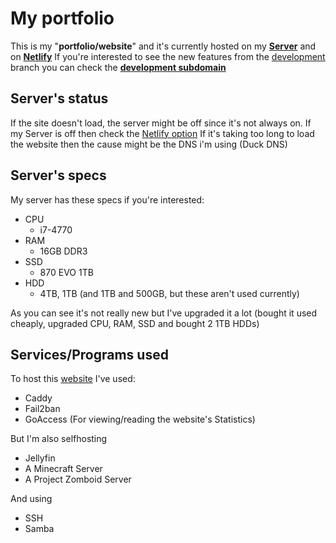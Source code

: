 # My portfolio

This is my "**portfolio/website**" and it's currently hosted on my [**Server**](https://nicolanapa.duckdns.org) and on [**Netlify**](https://nicolanapa.netlify.app)
If you're interested to see the new features from the [development](https://github.com/nicolanapa/portfolio/tree/development) branch you can check the
[**development subdomain**](https://development.nicolanapa.duckdns.org/)

## Server's status

If the site doesn't load, the server might be off since it's not always on.
If my Server is off then check the [Netlify option](https://nicolanapa.netlify.app)
If it's taking too long to load the website then the cause might be the DNS i'm using (Duck DNS)

## Server's specs

My server has these specs if you're interested:

-   CPU
    -   i7-4770
-   RAM
    -   16GB DDR3
-   SSD
    -   870 EVO 1TB
-   HDD
    -   4TB, 1TB (and 1TB and 500GB, but these aren't used currently)

As you can see it's not really new but I've upgraded it a lot (bought it used cheaply, upgraded CPU, RAM, SSD and bought 2 1TB HDDs)

## Services/Programs used

To host this [website](https://nicolanapa.duckdns.org) I've used:

-   Caddy
-   Fail2ban
-   GoAccess (For viewing/reading the website's Statistics)

But I'm also selfhosting

-   Jellyfin
-   A Minecraft Server
-   A Project Zomboid Server

And using

-   SSH
-   Samba

